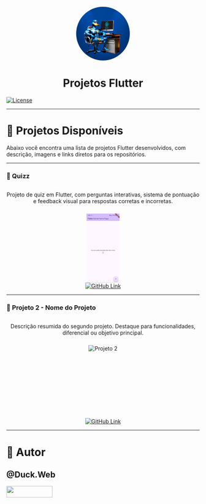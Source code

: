 <p align="center">
   <a href="https://github.com/duck-developer">
      <img style="border-radius: 50%; overflow: hidden; width: 140px; height: 140px;" src="./readme/duck.web.png" alt="@Duck.Web">
   </a>
   <h1 align="center">Projetos Flutter</h1>
</p>

[![License](https://img.shields.io/npm/l/react)](https://github.com/devsuperior/sds1-wmazoni/blob/master/LICENSE)

---

# 🚀 Projetos Disponíveis

Abaixo você encontra uma lista de projetos Flutter desenvolvidos, com descrição, imagens e links diretos para os repositórios.

---

### 🎯 Quizz

<div align="center" style="display:flex; flex-direction:column; align-items:center; gap:10px;">
  <p style="max-width:600px; text-align:center;">
    Projeto de quiz em Flutter, com perguntas interativas, sistema de pontuação e feedback visual para respostas corretas e incorretas.
  </p>
  <img src="./readme/quizz/image 1.png" alt="Quizz" height="180">
  
 
</div>
<div  align="center">
 <a href="https://github.com/duck-developer/Projects_flutter/tree/main/quizz">
    <img src="https://img.shields.io/badge/GitHub-Acessar_Projeto-181717?style=for-the-badge&logo=github" alt="GitHub Link">
  </a>
</div>

---

### 🧩 Projeto 2 - Nome do Projeto

<div align="center" style="display:flex; flex-direction:column; align-items:center; gap:10px;">
  <p style="max-width:600px; text-align:center;">
    Descrição resumida do segundo projeto. Destaque para funcionalidades, diferencial ou objetivo principal.
  </p>
  <img src="./readme/projeto2/image1.png" alt="Projeto 2" height="180">
  <a href="https://github.com/duck-developer/Projects_flutter/tree/main/projeto2">
    <img src="https://img.shields.io/badge/GitHub-Acessar_Projeto-181717?style=for-the-badge&logo=github" alt="GitHub Link">
  </a>
</div>

---

# 👤 Autor

## @Duck.Web

<p align="left">
   <a href="https://www.instagram.com/duck.web/" target="_blank">
      <img align="center" src="https://img.shields.io/badge/Instagram-E4405F?style=for-the-badge&logo=instagram&logoColor=white" height="30" width="120"/>
   </a>
</p>

